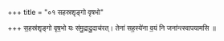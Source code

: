 +++
title = "०१ सहस्रशृङ्गो वृषभो"

+++
स॒हस्र॑शृङ्गो वृष॒भो यः स॑मु॒द्रादु॒दाच॑रत्। तेना॑ सह॒स्ये॑ना व॒यं नि जना॑न्त्स्वापयामसि ॥